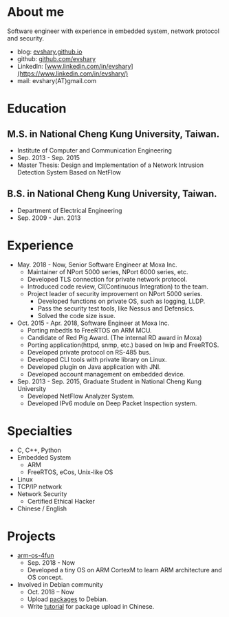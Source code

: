 # About me
Software engineer with experience in embedded system, network protocol and security.

* blog: [evshary.github.io](https://evshary.github.io)
* github: [github.com/evshary](https://github.com/evshary)
* LinkedIn: [www.linkedin.com/in/evshary](https://www.linkedin.com/in/evshary/)
* mail: evshary(AT)gmail.com

# Education
## M.S. in National Cheng Kung University, Taiwan.
* Institute of Computer and Communication Engineering
* Sep. 2013 - Sep. 2015
* Master Thesis: Design and Implementation of a Network Intrusion Detection System Based on NetFlow

## B.S. in National Cheng Kung University, Taiwan.
* Department of Electrical Engineering
* Sep. 2009 - Jun. 2013

# Experience
* May. 2018 - Now, Senior Software Engineer at Moxa Inc.
  - Maintainer of NPort 5000 series, NPort 6000 series, etc.
  - Developed TLS connection for private network protocol.
  - Introduced code review, CI(Continuous Integration) to the team.
  - Project leader of security improvement on NPort 5000 series.
    * Developed functions on private OS, such as logging, LLDP.
    * Pass the security test tools, like Nessus and Defensics.
    * Solved the code size issue.
* Oct. 2015 - Apr. 2018, Software Engineer at Moxa Inc.
  - Porting mbedtls to FreeRTOS on ARM MCU.
  - Candidate of Red Pig Award. (The internal RD award in Moxa)
  - Porting application(httpd, snmp, etc.) based on lwip and FreeRTOS.
  - Developed private protocol on RS-485 bus.
  - Developed CLI tools with private library on Linux.
  - Developed plugin on Java application with JNI.
  - Developed account management on embedded device.
* Sep. 2013 - Sep. 2015, Graduate Student in National Cheng Kung University
  - Developed NetFlow Analyzer System.
  - Developed IPv6 module on Deep Packet Inspection system.

# Specialties
* C, C++, Python
* Embedded System
  - ARM
  - FreeRTOS, eCos, Unix-like OS
* Linux
* TCP/IP network
* Network Security
  - Certified Ethical Hacker
* Chinese / English

# Projects
* [arm-os-4fun](https://github.com/evshary/arm-os-4fun)
  - Sep. 2018 - Now
  - Developed a tiny OS on ARM CortexM to learn ARM architecture and OS concept.
* Involved in Debian community
  - Oct. 2018 – Now
  - Upload [packages](https://qa.debian.org/developer.php?login=evshary%40gmail.com) to Debian.
  - Write [tutorial](https://hackmd.io/zjBAekZBTkS6_4gh0uvtQA) for package upload in Chinese.